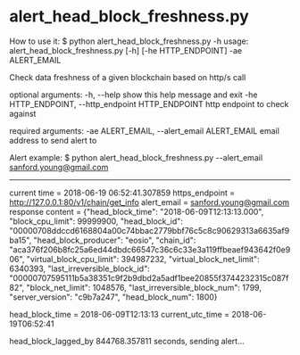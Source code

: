 
# alert_head_block_freshness.py

How to use it:
$ python alert_head_block_freshness.py -h
usage: alert_head_block_freshness.py [-h] [-he HTTP_ENDPOINT] -ae ALERT_EMAIL

Check data freshness of a given blockchain based on http/s call

optional arguments:
  -h, --help            show this help message and exit
  -he HTTP_ENDPOINT, --http_endpoint HTTP_ENDPOINT
                        http endpoint to check against

required arguments:
  -ae ALERT_EMAIL, --alert_email ALERT_EMAIL
                        email address to send alert to

Alert example:
$ python alert_head_block_freshness.py --alert_email sanford.young@gmail.com

**********************************
current time =  2018-06-19 06:52:41.307859
https_endpoint = http://127.0.0.1:80/v1/chain/get_info
alert_email = sanford.young@gmail.com
response content = {"head_block_time": "2018-06-09T12:13:13.000", "block_cpu_limit": 99999900, "head_block_id": "00000708ddccd6168804a00c74bbac2779bbf76c5c8c90629313a6635af9ba15", "head_block_producer": "eosio", "chain_id": "aca376f206b8fc25a6ed44dbdc66547c36c6c33e3a119ffbeaef943642f0e906", "virtual_block_cpu_limit": 394987232, "virtual_block_net_limit": 6340393, "last_irreversible_block_id": "00000707595111b5a38351c9f2b9dbd2a5adf1bee20855f3744232315c087f82", "block_net_limit": 1048576, "last_irreversible_block_num": 1799, "server_version": "c9b7a247", "head_block_num": 1800}

head_block_time = 2018-06-09T12:13:13
current_utc_time = 2018-06-19T06:52:41

head_block_lagged_by 844768.357811 seconds, sending alert...
